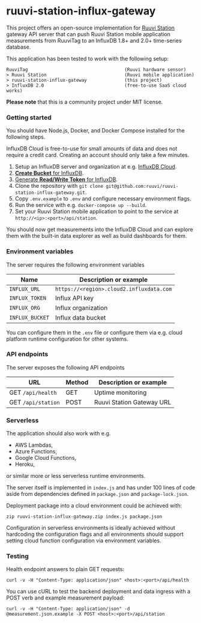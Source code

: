 # ruuvi-station-influx-gateway

This project offers an open-source implementation for
[Ruuvi Station](https://ruuvi.com/manuals/station/app-settings/)
gateway API server that can push Ruuvi Station mobile application
measurements from RuuviTag to an InfluxDB 1.8+ and 2.0+ time-series database.

This application has been tested to work with the following setup:

    RuuviTag                                    (Ruuvi hardware sensor)
    > Ruuvi Station                             (Ruuvi mobile application)
    > ruuvi-station-influx-gateway              (this project)
    > InfluxDB 2.0                              (free-to-use SaaS cloud works)

**Please note** that this is a community project under MIT license.

### Getting started

You should have Node.js, Docker, and Docker Compose installed for the following steps.

InfluxDB Cloud is free-to-use for small amounts of data and does not require a credit card.
Creating an account should only take a few minutes.

1. Setup an InfluxDB server and organization at e.g. [InfluxDB Cloud](https://cloud.influxdata.com/).
2. [**Create Bucket** for InfluxDB](https://v2.docs.influxdata.com/v2.0/organizations/buckets/create-bucket/).
3. [Generate **Read/Write Token** for InfluxDB](https://v2.docs.influxdata.com/v2.0/security/tokens/create-token/).
4. Clone the repository with `git clone git@github.com:ruuvi/ruuvi-station-influx-gateway.git`.
5. Copy `.env.example` to `.env` and configure necessary environment flags.
6. Run the service with e.g. `docker-compose up --build`.
7. Set your Ruuvi Station mobile application to point to the service at `http://<ip>:<port>/api/station`.

You should now get measurements into the InfluxDB Cloud and can explore them
with the built-in data explorer as well as build dashboards for them.

### Environment variables

The server requires the following environment variables

| Name            | Description or example                    |
| --------------- | ----------------------------------------- |
| `INFLUX_URL`    | `https://<region>.cloud2.influxdata.com`  |
| `INFLUX_TOKEN`  | Influx API key                            |
| `INFLUX_ORG`    | Influx organization                       |
| `INFLUX_BUCKET` | Influx data bucket                        |

You can configure them in the `.env` file or configure them via
e.g. cloud platform runtime configuration for other systems.

### API endpoints

The server exposes the following API endpoints

| URL                | Method | Description or example        |
| ------------------ | ------ | ----------------------------- |
| GET `/api/health`  | GET    | Uptime monitoring             |
| GET `/api/station` | POST   | Ruuvi Station Gateway URL     |

### Serverless

The application should also work with e.g.

- AWS Lambdas,
- Azure Functions,
- Google Cloud Functions,
- Heroku,

or similar more or less serverless runtime environments.

The server itself is implemented in `index.js` and has under 100 lines of code
aside from dependencies defined in `package.json` and `package-lock.json`.

Deployment package into a cloud environment could be achieved with:

    zip ruuvi-station-influx-gateway.zip index.js package.json

Configuration in serverless environments is ideally achieved without
hardcoding the configuration flags and all environments should support
setting cloud function configuration via environment variables.

### Testing

Health endpoint answers to plain GET requests:

    curl -v -H "Content-Type: application/json" <host>:<port>/api/health

You can use cURL to test the backend deployment and data ingress with a POST verb and example measurement payload:

    curl -v -H "Content-Type: application/json" -d @measurement.json.example -X POST <host>:<port>/api/station
